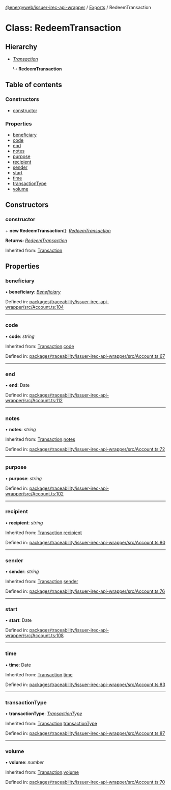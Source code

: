 [@energyweb/issuer-irec-api-wrapper](../README.md) / [Exports](../modules.md) / RedeemTransaction

# Class: RedeemTransaction

## Hierarchy

* [*Transaction*](transaction.md)

  ↳ **RedeemTransaction**

## Table of contents

### Constructors

- [constructor](redeemtransaction.md#constructor)

### Properties

- [beneficiary](redeemtransaction.md#beneficiary)
- [code](redeemtransaction.md#code)
- [end](redeemtransaction.md#end)
- [notes](redeemtransaction.md#notes)
- [purpose](redeemtransaction.md#purpose)
- [recipient](redeemtransaction.md#recipient)
- [sender](redeemtransaction.md#sender)
- [start](redeemtransaction.md#start)
- [time](redeemtransaction.md#time)
- [transactionType](redeemtransaction.md#transactiontype)
- [volume](redeemtransaction.md#volume)

## Constructors

### constructor

\+ **new RedeemTransaction**(): [*RedeemTransaction*](redeemtransaction.md)

**Returns:** [*RedeemTransaction*](redeemtransaction.md)

Inherited from: [Transaction](transaction.md)

## Properties

### beneficiary

• **beneficiary**: [*Beneficiary*](beneficiary.md)

Defined in: [packages/traceability/issuer-irec-api-wrapper/src/Account.ts:104](https://github.com/energywebfoundation/origin/blob/1ec4bda2/packages/traceability/issuer-irec-api-wrapper/src/Account.ts#L104)

___

### code

• **code**: *string*

Inherited from: [Transaction](transaction.md).[code](transaction.md#code)

Defined in: [packages/traceability/issuer-irec-api-wrapper/src/Account.ts:67](https://github.com/energywebfoundation/origin/blob/1ec4bda2/packages/traceability/issuer-irec-api-wrapper/src/Account.ts#L67)

___

### end

• **end**: Date

Defined in: [packages/traceability/issuer-irec-api-wrapper/src/Account.ts:112](https://github.com/energywebfoundation/origin/blob/1ec4bda2/packages/traceability/issuer-irec-api-wrapper/src/Account.ts#L112)

___

### notes

• **notes**: *string*

Inherited from: [Transaction](transaction.md).[notes](transaction.md#notes)

Defined in: [packages/traceability/issuer-irec-api-wrapper/src/Account.ts:72](https://github.com/energywebfoundation/origin/blob/1ec4bda2/packages/traceability/issuer-irec-api-wrapper/src/Account.ts#L72)

___

### purpose

• **purpose**: *string*

Defined in: [packages/traceability/issuer-irec-api-wrapper/src/Account.ts:102](https://github.com/energywebfoundation/origin/blob/1ec4bda2/packages/traceability/issuer-irec-api-wrapper/src/Account.ts#L102)

___

### recipient

• **recipient**: *string*

Inherited from: [Transaction](transaction.md).[recipient](transaction.md#recipient)

Defined in: [packages/traceability/issuer-irec-api-wrapper/src/Account.ts:80](https://github.com/energywebfoundation/origin/blob/1ec4bda2/packages/traceability/issuer-irec-api-wrapper/src/Account.ts#L80)

___

### sender

• **sender**: *string*

Inherited from: [Transaction](transaction.md).[sender](transaction.md#sender)

Defined in: [packages/traceability/issuer-irec-api-wrapper/src/Account.ts:76](https://github.com/energywebfoundation/origin/blob/1ec4bda2/packages/traceability/issuer-irec-api-wrapper/src/Account.ts#L76)

___

### start

• **start**: Date

Defined in: [packages/traceability/issuer-irec-api-wrapper/src/Account.ts:108](https://github.com/energywebfoundation/origin/blob/1ec4bda2/packages/traceability/issuer-irec-api-wrapper/src/Account.ts#L108)

___

### time

• **time**: Date

Inherited from: [Transaction](transaction.md).[time](transaction.md#time)

Defined in: [packages/traceability/issuer-irec-api-wrapper/src/Account.ts:83](https://github.com/energywebfoundation/origin/blob/1ec4bda2/packages/traceability/issuer-irec-api-wrapper/src/Account.ts#L83)

___

### transactionType

• **transactionType**: [*TransactionType*](../enums/transactiontype.md)

Inherited from: [Transaction](transaction.md).[transactionType](transaction.md#transactiontype)

Defined in: [packages/traceability/issuer-irec-api-wrapper/src/Account.ts:87](https://github.com/energywebfoundation/origin/blob/1ec4bda2/packages/traceability/issuer-irec-api-wrapper/src/Account.ts#L87)

___

### volume

• **volume**: *number*

Inherited from: [Transaction](transaction.md).[volume](transaction.md#volume)

Defined in: [packages/traceability/issuer-irec-api-wrapper/src/Account.ts:70](https://github.com/energywebfoundation/origin/blob/1ec4bda2/packages/traceability/issuer-irec-api-wrapper/src/Account.ts#L70)
